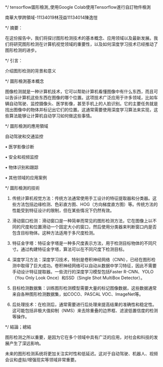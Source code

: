 */
tensorflow圖形檢測_使用Google Colab使用Tensorflow進行自訂物件檢測

南華大學跨領域-11134019林茂益11134014陳逸愷

*/
摘要：

在这份报告中，我们将探讨图形检测技术的基本概念、应用领域以及最新发展。我们将研究图形检测在计算机视觉领域的重要性，以及如何深度学习技术已经推动了图形检测的进步。

*/
引言：

介绍图形检测的背景和意义

*/
圖形檢測基本概念

图像检测就是一种计算机技术，它可以帮助计算机看懂图像中有什么东西，而且可以告诉计算机这些东西在图像的哪个位置。这项技术广泛应用于许多领域，比如车辆自动驾驶、监控摄像头、医学影像，甚至手机上的人脸识别。它的主要任务就是找出图像中的物体并标记出它们的位置。这通常需要使用深度学习算法来实现，这些算法能够让计算机自动学习如何做这些事情。

*/
圖形檢測的應用領域

自动驾驶和交通监控

 • 医学影像诊断
 
 • 安全和视频监控
 
 • 物体识别和跟踪
 
 • 其他领域的应用案例

 */
 圖形檢測的技術

  1. 传统计算机视觉方法：传统方法通常使用手工设计的特征提取器和分类器。这些方法包括边缘检测、色彩直方图、HOG（方向梯度直方图）等。传统方法的性能受到特征设计的限制，但在某些情况下仍然有效。

 2. 滑动窗口检测：滑动窗口是一种简单而常见的图形检测方法，它在图像上以不同的尺度和位置滑动一个固定大小的窗口，然后使用分类器来判断窗口内是否包含目标物体。这种方法适用于多尺度检测。

 3. 特征金字塔：特征金字塔是一种多尺度表示方法，用于检测目标物体的不同尺寸。通过构建特征金字塔，算法可以在不同尺度下检测目标。

 4. 深度学习方法：深度学习技术，特别是卷积神经网络（CNN），已经在图形检测中取得了巨大成功。卷积神经网络可以自动从数据中学习特征，因此不需要手动设计特征提取器。一些流行的深度学习模型包括Faster R-CNN、YOLO（You Only Look Once）和SSD（Single Shot MultiBox Detector）。

 5. 目标检测数据集：训练图形检测模型需要大量的标记图像数据，这些数据通常来自各种图形检测数据集，如COCO、PASCAL VOC、ImageNet等。

 6. 后处理技术：在检测后，通常需要进行后处理来提高结果的准确性和稳定性。这可能包括非极大值抑制（NMS）来去除重叠的边界框、滤波低置信度的检测等操作。

*/
結論；總結

图形检测之所以重要，是因为它在多个领域中具有广泛的应用，对社会和科技的发展产生了深远影响。

未来的图形检测系统将更加关注实时性和低延迟。这对于自动驾驶、机器人、视频会议和虚拟/增强现实等领域非常重要。
